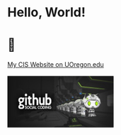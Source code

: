 # Hello, World!
# :poultry_leg:

[My CIS Website on UOregon.edu](http://pages.uoregon.edu/mrice4/111/)

![github social coding logo](images/image.png)
